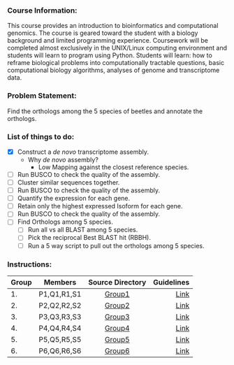 
### Course Information:
This course provides an introduction to bioinformatics and computational genomics. The course is geared toward the student with a biology background and limited programming experience. Coursework will be completed almost exclusively in the UNIX/Linux computing environment and students will learn to program using Python. Students will learn: how to reframe biological problems into computationally tractable questions, basic computational biology algorithms, analyses of genome and transcriptome data.

### Problem Statement:

Find the orthologs among the 5 species of beetles and annotate the orthologs.

### List of things to do:
- [x] Construct a _de novo_ transcriptome assembly.
	- Why _de novo_ assembly?
		- Low Mapping against the closest reference species.
- [ ] Run BUSCO to check the quality of the assembly.
- [ ] Cluster similar sequences together.
- [ ] Run BUSCO to check the quality of the assembly.
- [ ] Quantify the expression for each gene.
- [ ] Retain only the highest expressed Isoform for each gene.
- [ ] Run BUSCO to check the quality of the assembly.
- [ ] Find Orthologs among 5 species.
	- [ ] Run all vs all BLAST among 5 species.
	- [ ] Pick the reciprocal Best BLAST hit (RBBH).
	- [ ] Run a 5 way script to pull out the orthologs among 5 species.

### Instructions:


|Group|Members|Source Directory|Guidelines|
|-----|:-----:|:------------:|--------:|
|1. | P1,Q1,R1,S1|[Group1](group1)|[Link](https://www.google.com)|
|2. | P2,Q2,R2,S2|[Group2](group2)|[Link](https://www.google.com)|
|3. | P3,Q3,R3,S3|[Group3](group3)|[Link](https://www.google.com)|
|4. | P4,Q4,R4,S4|[Group4](group4)|[Link](https://www.google.com)|
|5. | P5,Q5,R5,S5|[Group5](group5)|[Link](https://www.google.com)|
|6. | P6,Q6,R6,S6|[Group6](group6)|[Link](https://www.google.com)|
